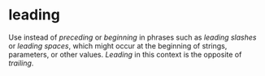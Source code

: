 # leading

Use instead of *preceding* or *beginning* in phrases such as *leading slashes* or *leading* *spaces*, which might occur at the beginning of strings, parameters, or other values. *Leading* in this context is the opposite of *trailing*.
